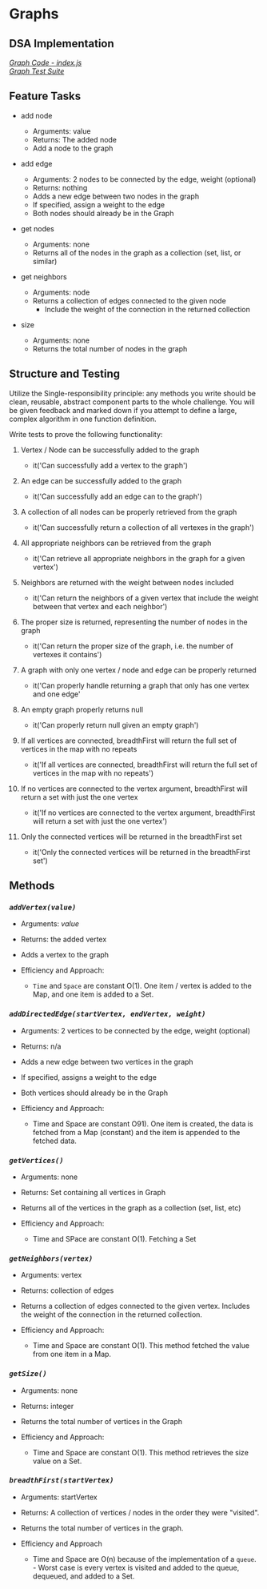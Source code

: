 # Graphs

## DSA Implementation

_[Graph Code - index.js](./Graph.js)_\
_[Graph Test Suite](./__tests__/graphs.test.js)_

## Feature Tasks

- add node
  - Arguments: value
  - Returns: The added node
  - Add a node to the graph

- add edge
  - Arguments: 2 nodes to be connected by the edge, weight (optional)
  - Returns: nothing
  - Adds a new edge between two nodes in the graph
  - If specified, assign a weight to the edge
  - Both nodes should already be in the Graph

- get nodes
  - Arguments: none
  - Returns all of the nodes in the graph as a collection (set, list, or similar)

- get neighbors
  - Arguments: node
  - Returns a collection of edges connected to the given node
    - Include the weight of the connection in the returned collection

- size
  - Arguments: none
  - Returns the total number of nodes in the graph

## Structure and Testing

Utilize the Single-responsibility principle: any methods you write should be clean, reusable, abstract component parts to the whole challenge. You will be given feedback and marked down if you attempt to define a large, complex algorithm in one function definition.

Write tests to prove the following functionality:

1. Vertex / Node can be successfully added to the graph
    - it('Can successfully add a vertex to the graph')

2. An edge can be successfully added to the graph
    - it('Can successfully add an edge can to the graph')

3. A collection of all nodes can be properly retrieved from the graph
    - it('Can successfully return a collection of all vertexes in the graph')

4. All appropriate neighbors can be retrieved from the graph
    - it('Can retrieve all appropriate neighbors in the graph for a given vertex')

5. Neighbors are returned with the weight between nodes included
    - it('Can return the neighbors of a given vertex that include the weight between that vertex and each neighbor')

6. The proper size is returned, representing the number of nodes in the graph
    - it('Can return the proper size of the graph, i.e. the number of vertexes it contains')

7. A graph with only one vertex / node and edge can be properly returned
    - it('Can properly handle returning a graph that only has one vertex and one edge'

8. An empty graph properly returns null
    - it('Can properly return null given an empty graph')

9. If all vertices are connected, breadthFirst will return the full set of vertices in the map with no repeats
    - it('If all vertices are connected, breadthFirst will return the full set of vertices in the map with no repeats')

10. If no vertices are connected to the vertex argument, breadthFirst will return a set with just the one vertex
    - it('If no vertices are connected to the vertex argument, breadthFirst will return a set with just the one vertex')

11. Only the connected vertices will be returned in the breadthFirst set
    - it('Only the connected vertices will be returned in the breadthFirst set')

## Methods

### _`addVertex(value)`_

- Arguments: _value_
- Returns: the added vertex

- Adds a vertex to the graph

- Efficiency and Approach:
  - `Time` and `Space` are constant O(1). One item / vertex is added to the Map, and one item is added to a Set.

### _`addDirectedEdge(startVertex, endVertex, weight)`_

- Arguments: 2 vertices to be connected by the edge, weight (optional)
- Returns: n/a

- Adds a new edge between two vertices in the graph
- If specified, assigns a weight to the edge
- Both vertices should already be in the Graph

- Efficiency and Approach:
  - Time and Space are constant O91). One item is created, the data is fetched from a Map (constant) and the item is appended to the fetched data.

### _`getVertices()`_

- Arguments: none
- Returns: Set containing all vertices in Graph

- Returns all of the vertices in the graph as a collection (set, list, etc)

- Efficiency and Approach:
  - Time and SPace are constant O(1). Fetching a Set

### _`getNeighbors(vertex)`_

- Arguments: vertex
- Returns: collection of edges

- Returns a collection of edges connected to the given vertex. Includes the weight of the connection in the returned collection.

- Efficiency and Approach:
  - Time and Space are constant O(1). This method fetched the value from one item in a Map.

### _`getSize()`_

- Arguments: none
- Returns: integer

- Returns the total number of vertices in the Graph

- Efficiency and Approach:
  - Time and Space are constant O(1). This method retrieves the size value on a Set.

### _`breadthFirst(startVertex)`_

- Arguments: startVertex
- Returns: A collection of vertices / nodes in the order they were "visited".

- Returns the total number of vertices in the graph.

- Efficiency and Approach
  - Time and Space are O(n) because of the implementation of a `queue`. - Worst case is every vertex is visited and added to the queue, dequeued, and added to a Set.
